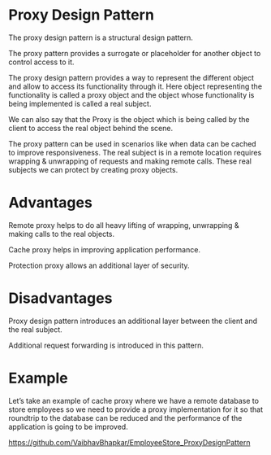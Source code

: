 # Proxy Design Pattern

The proxy design pattern is a structural design pattern.

The proxy pattern provides a surrogate or placeholder for another object to control access to it.

The proxy design pattern provides a way to represent the different object and allow to access its functionality through it. Here object representing the functionality is called a proxy object and the object whose functionality is being implemented is called a real subject.

We can also say that the Proxy is the object which is being called by the client to access the real object behind the scene.

The proxy pattern can be used in scenarios like when data can be cached to improve responsiveness. The real subject is in a remote location requires wrapping & unwrapping of requests and making remote calls. These real subjects we can protect by creating proxy objects.

# Advantages

Remote proxy helps to do all heavy lifting of wrapping, unwrapping & making calls to the real objects.

Cache proxy helps in improving application performance.

Protection proxy allows an additional layer of security.

# Disadvantages

Proxy design pattern introduces an additional layer between the client and the real subject.

Additional request forwarding is introduced in this pattern.

# Example

Let’s take an example of cache proxy where we have a remote database to store employees so we need to provide a proxy implementation for it so that roundtrip to the database can be reduced and the performance of the application is going to be improved.

https://github.com/VaibhavBhapkar/EmployeeStore_ProxyDesignPattern
